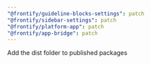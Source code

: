 ```yaml
---
"@frontify/guideline-blocks-settings": patch
"@frontify/sidebar-settings": patch
"@frontify/platform-app": patch
"@frontify/app-bridge": patch
---
```


Add the dist folder to published packages
